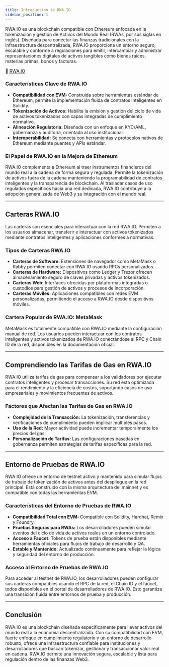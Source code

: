 ```yaml
---
title: Introduction to RWA.IO
sidebar_position: 1
---
```




RWA.IO es una blockchain compatible con Ethereum enfocada en la tokenización y gestión de Activos del Mundo Real (RWAs, por sus siglas en inglés). Diseñada para conectar las finanzas tradicionales con la infraestructura descentralizada, RWA.IO proporciona un entorno seguro, escalable y conforme a regulaciones para emitir, intercambiar y administrar representaciones digitales de activos tangibles como bienes raíces, materias primas, bonos y facturas.

🔗 [RWA.IO](https://www.rwa.io)

### Características Clave de RWA.IO

* **Compatibilidad con EVM:** Construida sobre herramientas estándar de Ethereum, permite la implementación fluida de contratos inteligentes en Solidity.
* **Tokenización de Activos:** Habilita la emisión y gestión del ciclo de vida de activos tokenizados con capas integradas de cumplimiento normativo.
* **Alineación Regulatoria:** Diseñada con un enfoque en KYC/AML, gobernanza y auditoría, orientada al uso institucional.
* **Interoperabilidad:** Se conecta con herramientas y protocolos nativos de Ethereum mediante puentes y APIs estándar.

### El Papel de RWA.IO en la Mejora de Ethereum

RWA.IO complementa a Ethereum al traer instrumentos financieros del mundo real a la cadena de forma segura y regulada. Permite la tokenización de activos fuera de la cadena manteniendo la programabilidad de contratos inteligentes y la transparencia de blockchain. Al trasladar casos de uso regulados específicos hacia una red dedicada, RWA.IO contribuye a la adopción generalizada de Web3 y su integración con el mundo real.

---

## Carteras RWA.IO

Las carteras son esenciales para interactuar con la red RWA.IO. Permiten a los usuarios almacenar, transferir e interactuar con activos tokenizados mediante contratos inteligentes y aplicaciones conformes a normativas.

### Tipos de Carteras RWA.IO

* **Carteras de Software:** Extensiones de navegador como MetaMask o Rabby permiten conectar con RWA.IO usando RPCs personalizados.
* **Carteras de Hardware:** Dispositivos como Ledger y Trezor ofrecen almacenamiento seguro de claves privadas y activos tokenizados.
* **Carteras Web:** Interfaces ofrecidas por plataformas integradas o custodios para gestión de activos y procesos de incorporación.
* **Carteras Móviles:** Aplicaciones compatibles con redes EVM personalizadas, permitiendo el acceso a RWA.IO desde dispositivos móviles.

### Cartera Popular de RWA.IO: MetaMask

MetaMask es totalmente compatible con RWA.IO mediante la configuración manual de red. Los usuarios pueden interactuar con los contratos inteligentes y activos tokenizados de RWA.IO conectándose al RPC y Chain ID de la red, disponibles en la documentación oficial.

---

## Comprendiendo las Tarifas de Gas en RWA.IO

RWA.IO utiliza tarifas de gas para compensar a los validadores por ejecutar contratos inteligentes y procesar transacciones. Su red está optimizada para el rendimiento y la eficiencia de costos, soportando casos de uso empresariales y movimientos frecuentes de activos.

### Factores que Afectan las Tarifas de Gas en RWA.IO

* **Complejidad de la Transacción:** La tokenización, transferencias y verificaciones de cumplimiento pueden implicar múltiples pasos.
* **Uso de la Red:** Mayor actividad puede incrementar temporalmente los precios del gas.
* **Personalización de Tarifas:** Las configuraciones basadas en gobernanza permiten estrategias de tarifas específicas para la red.

---

## Entorno de Pruebas de RWA.IO

RWA.IO ofrece un entorno de testnet activo y mantenido para simular flujos de trabajo de tokenización de activos antes del despliegue en la red principal. Está construido con la misma arquitectura del mainnet y es compatible con todas las herramientas EVM.

### Características del Entorno de Pruebas de RWA.IO

* **Compatibilidad Total con EVM:** Compatible con Solidity, Hardhat, Remix y Foundry.
* **Pruebas Seguras para RWAs:** Los desarrolladores pueden simular eventos del ciclo de vida de activos reales en un entorno controlado.
* **Acceso a Faucet:** Tokens de prueba están disponibles mediante herramientas oficiales para flujos de trabajo de desarrollo y QA.
* **Estable y Mantenido:** Actualizado continuamente para reflejar la lógica y seguridad del entorno de producción.

### Acceso al Entorno de Pruebas de RWA.IO

Para acceder al testnet de RWA.IO, los desarrolladores pueden configurar sus carteras compatibles usando el RPC de la red, el Chain ID y el faucet, todos disponibles en el portal de desarrolladores de RWA.IO. Esto garantiza una transición fluida entre entornos de prueba y producción.

---

## Conclusión

RWA.IO es una blockchain diseñada específicamente para llevar activos del mundo real a la economía descentralizada. Con su compatibilidad con EVM, fuerte enfoque en cumplimiento regulatorio y un entorno de desarrollo robusto, ofrece una infraestructura confiable para instituciones y desarrolladores que buscan tokenizar, gestionar y transaccionar valor real en cadena. RWA.IO permite una innovación segura, escalable y lista para regulación dentro de las finanzas Web3.


